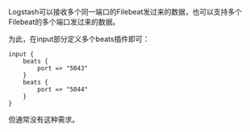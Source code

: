 Logstash可以接收多个同一端口的Filebeat发过来的数据，也可以支持多个Filebeat的多个端口发过来的数据。

为此，在input部分定义多个beats插件即可：

    input {
        beats {
            port => "5043"
        }
        beats {
            port => "5044"
        }
    }

但通常没有这种需求。